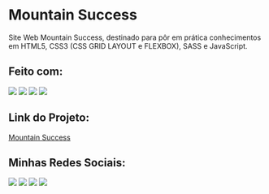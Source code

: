 # Mountain Success

Site Web Mountain Success, destinado para pôr em prática conhecimentos em HTML5, CSS3 (CSS GRID LAYOUT e FLEXBOX), SASS e JavaScript. 

## Feito com: 

<img src="https://img.shields.io/badge/JavaScript-F7DF1E?style=for-the-badge&logo=javascript&logoColor=black">
<img src="https://img.shields.io/badge/HTML5-E34F26?style=for-the-badge&logo=html5&logoColor=white">
<img src="https://img.shields.io/badge/CSS3-1572B6?style=for-the-badge&logo=css3&logoColor=white">
<img src="https://img.shields.io/badge/Sass-CC6699?style=for-the-badge&logo=sass&logoColor=white" />

## Link do Projeto: 

<a href="https://sobrinhosergio.github.io/Mountain-Success/">Mountain Success</a>

## Minhas Redes Sociais: 

<a href="https://www.instagram.com/sergio.sob0"><img src="https://img.shields.io/badge/Instagram-E4405F?style=for-the-badge&logo=instagram&logoColor=white"></a>
<a href="https://www.linkedin.com/in/sobrinhosergio/"><img src="https://img.shields.io/badge/LinkedIn-0077B5?style=for-the-badge&logo=linkedin&logoColor=white"></a>
<a href="https://github.com/SobrinhoSergio"><img src="https://img.shields.io/badge/GitHub-100000?style=for-the-badge&logo=github&logoColor=white"></a>
<a href="https://www.facebook.com/sergio.sobrinho.9638/"><img src="https://img.shields.io/badge/Facebook-1877F2?style=for-the-badge&logo=facebook&logoColor=white"></a>